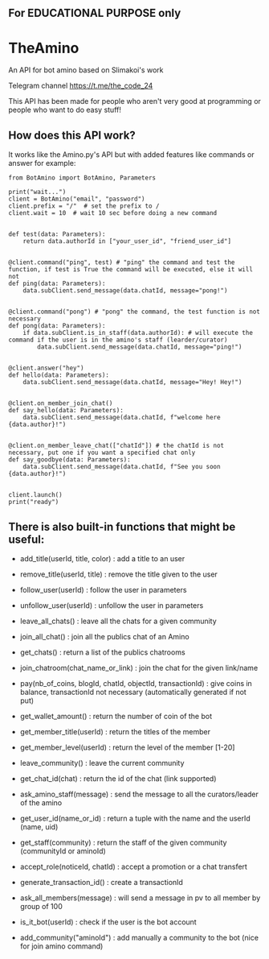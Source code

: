 ## For EDUCATIONAL PURPOSE only

# TheAmino
An API for bot amino based on Slimakoi's work

Telegram channel https://t.me/the_code_24

This API has been made for people who aren't very good at programming or people who want to do easy stuff!

## How does this API work?

It works like the Amino.py's API but with added features like commands or answer
for example:

```python3
from BotAmino import BotAmino, Parameters

print("wait...")
client = BotAmino("email", "password")
client.prefix = "/"  # set the prefix to /
client.wait = 10  # wait 10 sec before doing a new command


def test(data: Parameters):
    return data.authorId in ["your_user_id", "friend_user_id"]


@client.command("ping", test) # "ping" the command and test the function, if test is True the command will be executed, else it will not
def ping(data: Parameters):
    data.subClient.send_message(data.chatId, message="pong!")


@client.command("pong") # "pong" the command, the test function is not necessary
def pong(data: Parameters):
    if data.subClient.is_in_staff(data.authorId): # will execute the command if the user is in the amino's staff (learder/curator)
        data.subClient.send_message(data.chatId, message="ping!")


@client.answer("hey")
def hello(data: Parameters):
    data.subClient.send_message(data.chatId, message="Hey! Hey!")


@client.on_member_join_chat()
def say_hello(data: Parameters):
    data.subClient.send_message(data.chatId, f"welcome here {data.author}!")


@client.on_member_leave_chat(["chatId"]) # the chatId is not necessary, put one if you want a specified chat only
def say_goodbye(data: Parameters):
    data.subClient.send_message(data.chatId, f"See you soon {data.author}!")


client.launch()
print("ready")
```

## There is also built-in functions that might be useful:

- add_title(userId, title, color) : add a title to an user

- remove_title(userId, title) : remove the title given to the user

- follow_user(userId) : follow the user in parameters

- unfollow_user(userId) : unfollow the user in parameters

- leave_all_chats() : leave all the chats for a given community

- join_all_chat() : join all the publics chat of an Amino

- get_chats() : return a list of the publics chatrooms

- join_chatroom(chat_name_or_link) : join the chat for the given link/name

- pay(nb_of_coins, blogId, chatId, objectId, transactionId) : give coins in balance, transactionId not necessary (automatically generated if not put)

- get_wallet_amount() : return the number of coin of the bot

- get_member_title(userId) : return the titles of the member

- get_member_level(userId) : return the level of the member [1-20]

- leave_community() : leave the current community

- get_chat_id(chat) : return the id of the chat (link supported)

- ask_amino_staff(message) : send the message to all the curators/leader of the amino

- get_user_id(name_or_id) : return a tuple with the name and the userId (name, uid)

- get_staff(community) : return the staff of the given community (communityId or aminoId)

- accept_role(noticeId, chatId) : accept a promotion or a chat transfert

- generate_transaction_id() : create a transactionId

- ask_all_members(message) : will send a message in pv to all member by group of 100

- is_it_bot(userId) : check if the user is the bot account

- add_community("aminoId") : add manually a community to the bot (nice for join amino command)
